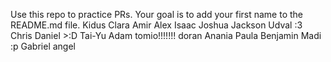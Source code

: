 Use this repo to practice PRs. Your goal is to add your first name to the README.md file.
Kidus
Clara
Amir
Alex
Isaac
Joshua
Jackson
Udval :3
Chris
Daniel >:D
Tai-Yu
Adam 
tomio!!!!!!!
doran
Anania
Paula
Benjamin
Madi :p
Gabriel
angel
